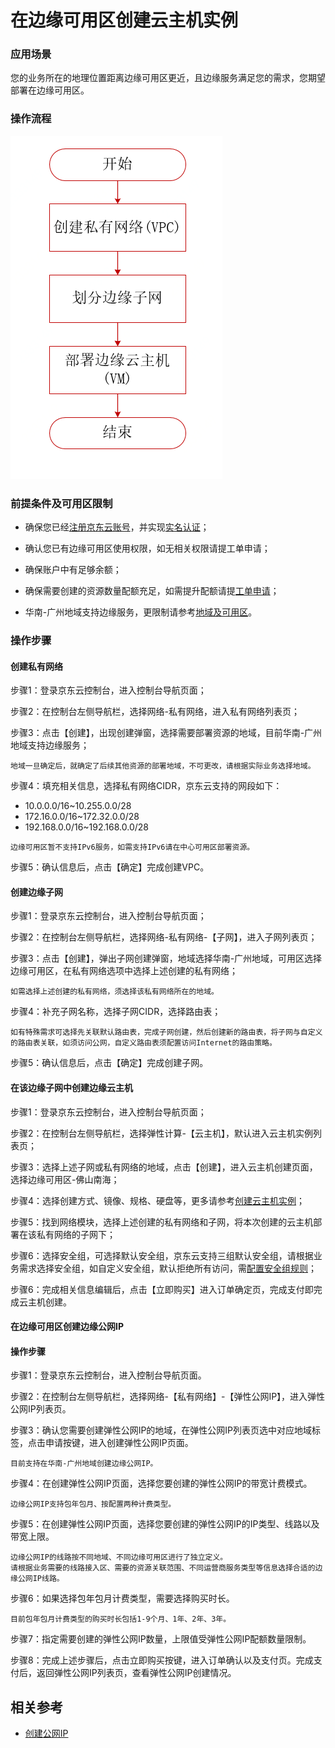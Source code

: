 # 在边缘可用区创建云主机实例 


### 应用场景

您的业务所在的地理位置距离边缘可用区更近，且边缘服务满足您的需求，您期望部署在边缘可用区。

### 操作流程


![](../../../../image/Networking/Virtual-Private-Cloud/Getting-Started/Create-Virtual-Machine-Instance-In-VPC/Create-Virtual-Machine-Instance-In-edge-1.png)

### 前提条件及可用区限制

- 确保您已经[注册京东云账号](https://user.jdcloud.com/register?returnUrl=https%3A%2F%2Fwww.jdcloud.com%2F)，并实现[实名认证](https://realname.jdcloud.com/account/verify)；

- 确认您已有边缘可用区使用权限，如无相关权限请提工单申请；
- 确保账户中有足够余额；
- 确保需要创建的资源数量配额充足，如需提升配额请提[工单申请](https://ticket.jdcloud.com/applyorder/submit)；
- 华南-广州地域支持边缘服务，更限制请参考[地域及可用区](https://github.com/jdcloudcom/cn/blob/Doc/documentation/Networking/Virtual-Private-Cloud/Introduction/Region-Az.md)。

### 操作步骤

#### 创建私有网络

<div id="user-content-1"> </div>

步骤1：登录京东云控制台，进入控制台导航页面；

步骤2：在控制台左侧导航栏，选择网络-私有网络，进入私有网络列表页；

步骤3：点击【创建】，出现创建弹窗，选择需要部署资源的地域，目前华南-广州地域支持边缘服务；

```
地域一旦确定后，就确定了后续其他资源的部署地域，不可更改，请根据实际业务选择地域。
```
步骤4：填充相关信息，选择私有网络CIDR，京东云支持的网段如下：
  - 10.0.0.0/16~10.255.0.0/28
  - 172.16.0.0/16~172.32.0.0/28
  - 192.168.0.0/16~192.168.0.0/28
```
边缘可用区暂不支持IPv6服务，如需支持IPv6请在中心可用区部署资源。
```
步骤5：确认信息后，点击【确定】完成创建VPC。



#### 创建边缘子网 

<div id="user-content-2"> </div>

步骤1：登录京东云控制台，进入控制台导航页面；

步骤2：在控制台左侧导航栏，选择网络-私有网络-【子网】，进入子网列表页；

步骤3：点击【创建】，弹出子网创建弹窗，地域选择华南-广州地域，可用区选择边缘可用区，在私有网络选项中选择上述创建的私有网络；

```
如需选择上述创建的私有网络，须选择该私有网络所在的地域。
```
步骤4：补充子网名称，选择子网CIDR，选择路由表；

```
如有特殊需求可选择先关联默认路由表，完成子网创建，然后创建新的路由表，将子网与自定义的路由表关联，如须访问公网，自定义路由表须配置访问Internet的路由策略。
```
步骤5：确认信息后，点击【确定】完成创建子网。

#### 在该边缘子网中创建边缘云主机

<div id="user-content-3"> </div>

步骤1：登录京东云控制台，进入控制台导航页面；

步骤2：在控制台左侧导航栏，选择弹性计算-【云主机】，默认进入云主机实例列表页；

步骤3：选择上述子网或私有网络的地域，点击【创建】，进入云主机创建页面，选择边缘可用区-佛山南海；

步骤4：选择创建方式、镜像、规格、硬盘等，更多请参考[创建云主机实例](https://docs.jdcloud.com/cn/virtual-machines/create-instance)；

步骤5：找到网络模块，选择上述创建的私有网络和子网，将本次创建的云主机部署在该私有网络的子网下；

步骤6：选择安全组，可选择默认安全组，京东云支持三组默认安全组，请根据业务需求选择安全组，如自定义安全组，默认拒绝所有访问，需[配置安全组规则](https://docs.jdcloud.com/cn/virtual-private-cloud/security-group-configuration)；

步骤6：完成相关信息编辑后，点击【立即购买】进入订单确定页，完成支付即完成云主机创建。


#### 在边缘可用区创建边缘公网IP

#### 操作步骤

步骤1：登录京东云控制台，进入控制台导航页面。

步骤2：在控制台左侧导航栏，选择网络-【私有网络】-【弹性公网IP】，进入弹性公网IP列表页。

步骤3：确认您需要创建弹性公网IP的地域，在弹性公网IP列表页选中对应地域标签，点击申请按键，进入创建弹性公网IP页面。

	目前支持在华南-广州地域创建边缘公网IP。

步骤4：在创建弹性公网IP页面，选择您要创建的弹性公网IP的带宽计费模式。

	边缘公网IP支持包年包月、按配置两种计费类型。

步骤5：在创建弹性公网IP页面，选择您要创建的弹性公网IP的IP类型、线路以及带宽上限。

    边缘公网IP的线路按不同地域、不同边缘可用区进行了独立定义。
    请根据业务需要的线路接入区、需要的资源关联范围、不同运营商服务类型等信息选择合适的边缘公网IP线路。

步骤6：如果选择包年包月计费类型，需要选择购买时长。

	目前包年包月计费类型的购买时长包括1-9个月、1年、2年、3年。

步骤7：指定需要创建的弹性公网IP数量，上限值受弹性公网IP配额数量限制。

步骤8：完成上述步骤后，点击立即购买按键，进入订单确认以及支付页。完成支付后，返回弹性公网IP列表页，查看弹性公网IP创建情况。


## 相关参考
- [创建公网IP](../../Elastic-IP/Operation-Guide/Elastic-IP-Management/Create-Elastic-IP.md)
